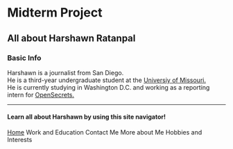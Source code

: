 # Midterm Project
## All about Harshawn Ratanpal
### Basic Info
<p>Harshawn is a journalist from San Diego.<br>
He is a third-year undergraduate student at the <a href="https://www.missouri.edu" target="_blank">Universiy of Missouri.</a </p><br>
He is currently studying in Washington D.C. and working as a reporting intern for <a href="https://www.opensecrets.org" target="_blank">OpenSecrets.</a </p>

*** 
  
#### Learn all about Harshawn by using this site navigator!
  [Home](README.md)
  Work and Education
  Contact Me
  More about Me
Hobbies and Interests

